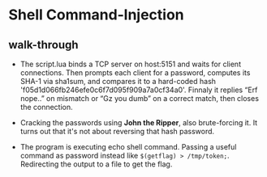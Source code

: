 # Shell Command‐Injection
## walk-through
- The script.lua binds a TCP server on host:5151 and waits for client connections. Then prompts each client for a password, computes its SHA-1 via sha1sum, and compares it to a hard-coded hash 'f05d1d066fb246efe0c6f7d095f909a7a0cf34a0'. Finnaly it replies “Erf nope..” on mismatch or “Gz you dumb” on a correct match, then closes the connection.

- Cracking the passwords using **John the Ripper**, also brute-forcing it. It turns out that it's not about reversing that hash password.

- The program is executing echo shell command. Passing a useful command as password instead like `$(getflag) > /tmp/token;`. Redirecting the output to a file to get the flag.